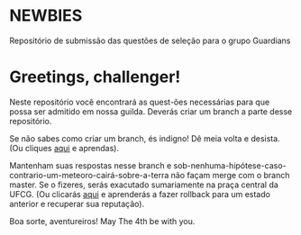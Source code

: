 # NEWBIES
Repositório de submissão das questões de seleção para o grupo Guardians

<h1>Greetings, challenger!</h1>

Neste repositório você encontrará as quest-ões necessárias para que possa ser admitido em nossa guilda. 
Deverás criar um branch a parte desse repositório.

Se não sabes como criar um branch, és indigno! Dê meia volta e desista.
(Ou cliques [aqui](https://git-scm.com/book/pt-br/v1/Ramifica%C3%A7%C3%A3o-Branching-no-Git-O-que-%C3%A9-um-Branch) e aprendas). 

Mantenham suas respostas nesse branch e sob-nenhuma-hipótese-caso-contrario-um-meteoro-cairá-sobre-a-terra não façam merge com o branch master. Se o fizeres, serás exacutado sumariamente na praça central da UFCG.
(Ou clicarás [aqui](https://git-scm.com/blog/2010/03/02/undoing-merges.html) e aprenderás a fazer rollback para um estado anterior e recuperar sua reputação).

Boa sorte, aventureiros!
May The 4th be with you. 
